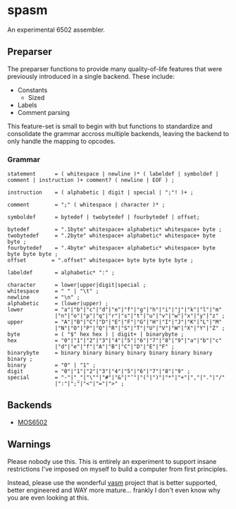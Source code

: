 # spasm
An experimental 6502 assembler.

## Preparser
The preparser functions to provide many quality-of-life features that were previously introduced in a single backend. These include:

- Constants
    - Sized
- Labels
- Comment parsing

This feature-set is small to begin with but functions to standardize and consolidate the grammar accross multiple backends, leaving the backend to only handle the mapping to opcodes.

### Grammar

```
statement      = ( whitespace | newline )* ( labeldef | symboldef | comment | instruction )+ comment? ( newline | EOF ) ;

instruction    = ( alphabetic | digit | special | ";"! )+ ;

comment        = ";" ( whitespace | character )* ;

symboldef      = bytedef | twobytedef | fourbytedef | offset;

bytedef        = ".1byte" whitespace+ alphabetic* whitespace+ byte ;
twobytedef     = ".2byte" whitespace+ alphabetic* whitespace+ byte byte ;
fourbytedef    = ".4byte" whitespace+ alphabetic* whitespace+ byte byte byte byte ;
offset        = ".offset" whitespace+ byte byte byte byte ;

labeldef       = alphabetic* ":" ;

character      = lower|upper|digit|special ;
whitespace     = " " | "\t" ;
newline        = "\n" ;
alphabetic     = (lower|upper) ;
lower          = "a"|"b"|"c"|"d"|"e"|"f"|"g"|"h"|"i"|"j"|"k"|"l"|"m"
               |"n"|"o"|"p"|"q"|"r"|"s"|"t"|"u"|"v"|"w"|"x"|"y"|"z" ;
upper          = "A"|"B"|"C"|"D"|"E"|"F"|"G"|"H"|"I"|"J"|"K"|"L"|"M"
               |"N"|"O"|"P"|"Q"|"R"|"S"|"T"|"U"|"V"|"W"|"X"|"Y"|"Z" ;
byte           = ( "$" hex hex ) | digit+ | binarybyte ;
hex            = "0"|"1"|"2"|"3"|"4"|"5"|"6"|"7"|"8"|"9"|"a"|"b"|"c"
               |"d"|"e"|"f"|"A"|"B"|"C"|"D"|"E"|"F" ;
binarybyte     = binary binary binary binary binary binary binary binary ;
binary         = "0" | "1" ;
digit          = "0"|"1"|"2"|"3"|"4"|"5"|"6"|"7"|"8"|"9" ;
special        = "-"|"_"|"\""|"#"|"&"|"’"|"("|")"|"*"|"+"|","|"."|"/"
               |":"|";"|"<"|"="|">" ;
```

## Backends

- [MOS6502](./backends/mos6502/README.md)

## Warnings
Please nobody use this. This is entirely an experiment to support insane restrictions I've imposed on myself to build a computer from first principles.

Instead, please use the wonderful [vasm](http://sun.hasenbraten.de/vasm/) project that is better supported, better engineered and WAY more mature... frankly I don't even know why you are even looking at this.
